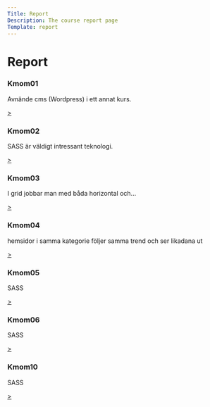 ```yaml
---
Title: Report
Description: The course report page
Template: report
---
```


Report
==================
<div class="kmom-box card">
    <div class="card-title">
        <h3>Kmom01</h3>
    </div>
    <div class="card-text">
        <p>Avnände cms (Wordpress) i ett annat kurs.</p>
        <a class="card-link" href="report/kmom01">&gt;</a>
    </div>
</div>
<div class="kmom-box card">
    <div class="card-title">
        <h3>Kmom02</h3>
    </div>
    <div class="card-text">
        <p>SASS är väldigt intressant teknologi.</p>
        <a class="card-link" href="report/kmom02">&gt;</a>
    </div>
</div>

<div class="kmom-box card">
    <div class="card-title">
        <h3>Kmom03</h3>
    </div>
    <div class="card-text">
        <p>I grid jobbar man med båda horizontal och...</p>
        <a class="card-link" href="report/kmom03">&gt;</a>
    </div>
</div>

<div class="kmom-box card">
    <div class="card-title">
        <h3>Kmom04</h3>
    </div>
    <div class="card-text">
        <p>hemsidor i samma kategorie följer samma trend och ser likadana ut</p>
        <a class="card-link" href="report/kmom04">&gt;</a>
    </div>
</div>
<div class="kmom-box card">
    <div class="card-title">
        <h3>Kmom05</h3>
    </div>
    <div class="card-text">
        <p>SASS</p>
        <a class="card-link" href="report/kmom05">&gt;</a>
    </div>
</div>
<div class="kmom-box card">
    <div class="card-title">
        <h3>Kmom06</h3>
    </div>
    <div class="card-text">
        <p>SASS</p>
        <a class="card-link" href="report/kmom06">&gt;</a>
    </div>
</div>
<div class="kmom-box card project">
    <div class="card-title">
        <h3>Kmom10</h3>
    </div>
    <div class="card-text">
        <p>SASS</p>
        <a class="card-link" href="report/kmom10">&gt;</a>
    </div>
</div>
